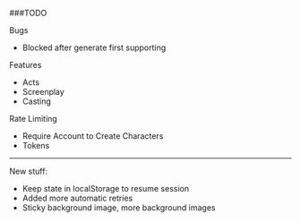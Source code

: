 ###TODO

Bugs

- Blocked after generate first supporting

Features

- Acts
- Screenplay
- Casting

Rate Limiting

- Require Account to Create Characters
- Tokens


---

New stuff:

- Keep state in localStorage to resume session
- Added more automatic retries
- Sticky background image, more background images
